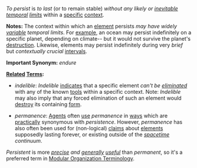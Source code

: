 *To persist* is *to last* (or to remain stable) *without any likely or [inevitable](https://github.com/gcassel/Modular-Organization-Terminology/blob/master/terms/require.md) [temporal](https://github.com/gcassel/Modular-Organization-Terminology/blob/master/terms/time.md) [limits](https://github.com/gcassel/Modular-Organization-Terminology/blob/master/terms/limit.md)* within a [specific](https://github.com/gcassel/Modular-Organization-Terminology/blob/master/terms/specific.md) [context](https://github.com/gcassel/Modular-Organization-Terminology/blob/master/terms/context.md).

**Notes:** The context within which an [element](https://github.com/gcassel/Modular-Organization-Terminology/blob/master/terms/element.md) persists *may have widely [variable](https://github.com/gcassel/Modular-Organization-Terminology/blob/master/terms/variable.md) temporal limits*.  For [example](https://github.com/gcassel/Modular-Organization-Terminology/blob/master/terms/example.md), an ocean may persist indefinitely on a specific planet, depending on climate-- but it would not survive the planet's [destruction](https://github.com/gcassel/Modular-Organization-Terminology/blob/master/terms/destroy.md).  Likewise, elements may persist indefinitely during very *brief* but *contextually crucial* [intervals](https://github.com/gcassel/Modular-Organization-Terminology/blob/master/terms/interval.md).

**Important Synonym:** *endure*

**[Related](https://github.com/gcassel/Modular-Organization-Terminology/blob/master/terms/https://github.com/gcassel/Modular-Organization-Terminology/blob/master/terms/relationship.md) [Terms](https://github.com/gcassel/Modular-Organization-Terminology/blob/master/terms/term.md):** 

* *indelible*:  *Indelible* [indicates](https://github.com/gcassel/Modular-Organization-Terminology/blob/master/terms/indicate.md) that a specific element *can't be [eliminated](https://github.com/gcassel/Modular-Organization-Terminology/blob/master/terms/eliminate.md)* with any of the known [tools](https://github.com/gcassel/Modular-Organization-Terminology/blob/master/terms/tools.md) within a specific context.  Note:  *Indelible* may also imply that any forced elimination of such an element would [destroy](https://github.com/gcassel/Modular-Organization-Terminology/blob/master/terms/destroy.md) its containing [form](https://github.com/gcassel/Modular-Organization-Terminology/blob/master/terms/form.md).

* *permanence*:  [Agents](https://github.com/gcassel/Modular-Organization-Terminology/blob/master/terms/agent.md) often [use](https://github.com/gcassel/Modular-Organization-Terminology/blob/master/terms/use.md) *permanence* in [ways](https://github.com/gcassel/Modular-Organization-Terminology/blob/master/terms/function.md) which are [practically](https://github.com/gcassel/Modular-Organization-Terminology/blob/master/terms/practice.md) synonymous with *persistence*.  However, *permanence* has also often been used for (non-logical) [claims](https://github.com/gcassel/Modular-Organization-Terminology/blob/master/terms/claim.md) about [elements](https://github.com/gcassel/Modular-Organization-Terminology/blob/master/terms/element.md) supposedly lasting forever, or existing outside of the *[spacetime](https://github.com/gcassel/Modular-Organization-Terminology/blob/master/terms/spacetime.md) continuum*.    

*Persistent* is more *[precise](https://github.com/gcassel/Modular-Organization-Terminology/blob/master/terms/specialize.md) and [generally](https://github.com/gcassel/Modular-Organization-Terminology/blob/master/terms/generic.md) [useful](https://github.com/gcassel/Modular-Organization-Terminology/blob/master/terms/use.md)* than *permanent*, so it's a preferred term in [Modular Organization Terminology](https://github.com/gcassel/Modular-Organization-Terminology/).

